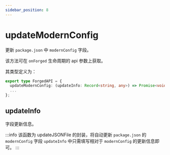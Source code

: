```yaml
---
sidebar_position: 8
---
```


# updateModernConfig

更新 `package.json` 中 `modernConfig` 字段。

该方法可在 `onForged` 生命周期的 api 参数上获取。

其类型定义为：

```ts
export type ForgedAPI = {
  updateModernConfig: (updateInfo: Record<string, any>) => Promise<void>;
  ...
};
```

## updateInfo

字段更新信息。

:::info
该函数为 updateJSONFile 的封装，将自动更新 `package.json` 的 `modernConfig` 字段 `updateInfo` 中只需填写相对于 `modernConfig` 的更新信息即可。
:::
